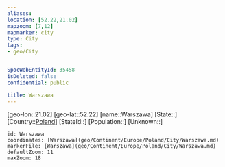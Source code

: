 ```yaml
---
aliases: 
location: [52.22,21.02]
mapzoom: [7,12] 
mapmarker: city 
type: City
tags:
- geo/City


SpocWebEntityId: 35458
isDeleted: false
confidential: public

title: Warszawa
---
```

[geo-lon::21.02]
[geo-lat::52.22]
[name::Warszawa]
[State::]
[Country::[Poland](geo/Continent/Europe/Poland.md)]
[StateId::]
[Population::]
[Unknown::]


```leaflet
id: Warszawa
coordinates: [Warszawa](geo/Continent/Europe/Poland/City/Warszawa.md)
markerFile: [Warszawa](geo/Continent/Europe/Poland/City/Warszawa.md)
defaultZoom: 11 
maxZoom: 18
```


